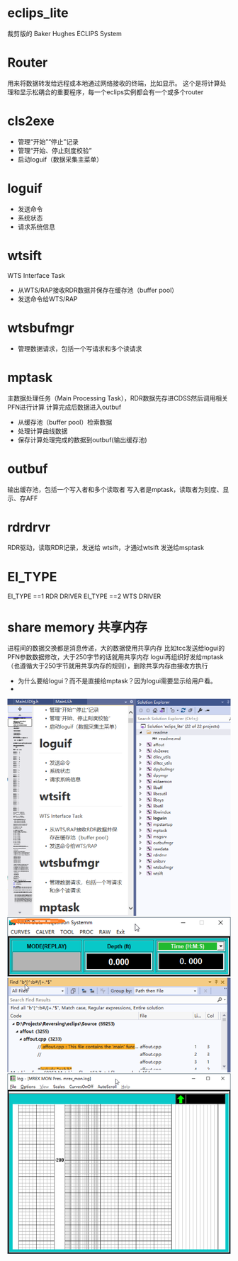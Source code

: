 # eclips_lite
裁剪版的 Baker Hughes ECLIPS System

# Router
 用来将数据转发给远程或本地通过网络接收的终端，比如显示。
 这个是将计算处理和显示松耦合的重要程序，每一个eclips实例都会有一个或多个router
 
# cls2exe
- 管理“开始”“停止”记录
- 管理“开始、停止刻度校验”
- 启动loguif（数据采集主菜单）
# loguif
- 发送命令
- 系统状态
- 请求系统信息
# wtsift
WTS  Interface Task
- 从WTS/RAP接收RDR数据并保存在缓存池（buffer pool）
- 发送命令给WTS/RAP
# wtsbufmgr
- 管理数据请求，包括一个写请求和多个读请求
# mptask
主数据处理任务（Main Processing Task），RDR数据先存进CDSS然后调用相关PFN进行计算
计算完成后数据进入outbuf
- 从缓存池（buffer pool）检索数据
- 处理计算曲线数据
- 保存计算处理完成的数据到outbuf(输出缓存池)
# outbuf
输出缓存池，包括一个写入者和多个读取者
写入者是mptask，读取者为刻度、显示、存AFF

# rdrdrvr
RDR驱动，读取RDR记录，发送给 wtsift，才通过wtsift 发送给msptask

# EI_TYPE
EI_TYPE ==1 RDR DRIVER
EI_TYPE ==2 WTS DRIVER

# share memory 共享内存
进程间的数据交换都是消息传递，大的数据使用共享内存
比如tcc发送给logui的PFN参数数据修改，大于250字节的话就用共享内存
logui再组织好发给mptask（也遵循大于250字节就用共享内存的规则），删除共享内存由接收方执行

- 为什么要给logui？而不是直接给mptask？因为logui需要显示给用户看。
- 
![avatar](https://github.com/datahackor/eclips_lite/blob/main/pics/2022-04-28%2015_09_27-eclips_lite%20-%20Microsoft%20Visual%20Studio.png)
![avatar](https://github.com/datahackor/eclips_lite/blob/main/pics/2022-04-28%2015_14_14-NMR%20Data%20Acqusition%20Systemm.png)
![avatar](https://github.com/datahackor/eclips_lite/blob/main/pics/2022-04-28%2015_21_03-eclips_lite%20(Running)%20-%20Microsoft%20Visual%20Studio.png)
![avatar](https://github.com/datahackor/eclips_lite/blob/main/pics/2022-04-28%2015_14_47-log%20-%20%5BMREX%20MON%20Pres.%20mrex_mon.log%5D.png)
